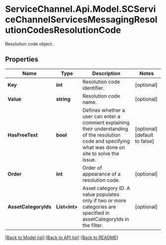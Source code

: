 # ServiceChannel.Api.Model.SCServiceChannelServicesMessagingResolutionCodesResolutionCode
Resolution code object.

## Properties

Name | Type | Description | Notes
------------ | ------------- | ------------- | -------------
**Key** | **int** | Resolution code identifier. | [optional] 
**Value** | **string** | Resolution code name. | [optional] 
**HasFreeText** | **bool** | Defines whether a user can enter a comment explaining their understanding of the resolution code and specifying what was done on site to solve the issue. | [optional] [default to false]
**Order** | **int** | Order of appearance of a resolution code. | [optional] 
**AssetCategoryIds** | **List&lt;int&gt;** | Asset category ID. A value populates only if two or more categories are specified in assetCategoryIds in the filter. | [optional] 

[[Back to Model list]](../README.md#documentation-for-models) [[Back to API list]](../README.md#documentation-for-api-endpoints) [[Back to README]](../README.md)

